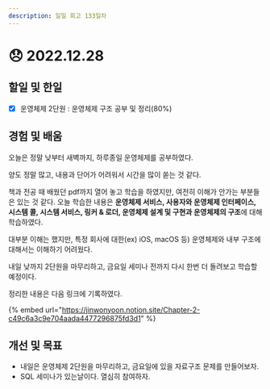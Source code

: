 ```yaml
---
description: 일일 회고 133일차
---
```


# 😞 2022.12.28

## 할일 및 한일&#x20;

* [x] 운영체제 2단원 : 운영체제 구조 공부 및 정리(80%)&#x20;

## 경험 및 배움&#x20;

오늘은 정말 낮부터 새벽까지, 하루종일 운영체제를 공부하였다.

양도 정말 많고, 내용과 단어가 어려워서 시간을 많이 쏟는 것 같다.

책과 전공 때 배웠던 pdf까지 열어 놓고 학습을 하였지만, 여전히 이해가 안가는 부분들은 있는 것 같다. 오늘 학습한 내용은 **운영체제 서비스, 사용자와 운영체제 인터페이스, 시스템 콜, 시스템 서비스, 링커 & 로더, 운영체제 설계 및 구현과 운영체제의 구조**에 대해 학습하였다.

대부분 이해는 했지만, 특정 회사에 대한(ex) iOS, macOS 등) 운영체제와 내부 구조에 대해서는 이해하기 어려웠다.

내일 낮까지 2단원을 마무리하고, 금요일 세미나 전까지 다시 한번 더 돌려보고 학습할 예정이다.

정리한 내용은 다음 링크에 기록하였다.

{% embed url="https://jinwonyoon.notion.site/Chapter-2-c49c6a3c9e704aada4477296875fd3d1" %}

## 개선 및 목표&#x20;

* 내일은 운영체제 2단원을 마무리하고, 금요일에 있을 자료구조 문제를 만들어보자.&#x20;
* SQL 세미나가 있는날이다. 열심히 참여하자.&#x20;

